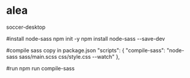 # alea
soccer-desktop

#install node-sass
npm init -y
npm install node-sass --save-dev

#compile sass
copy in package.json
"scripts": {
    "compile-sass": "node-sass sass/main.scss css/style.css --watch"
  },
  
#run
npm run compile-sass
